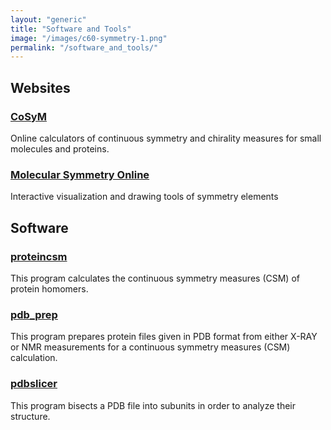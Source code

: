 ```yaml
---
layout: "generic"
title: "Software and Tools"
image: "/images/c60-symmetry-1.png"
permalink: "/software_and_tools/"
---
```

  
  
  
## Websites
### [CoSyM](https://csm.ouproj.org.il/)
Online calculators of continuous symmetry and chirality measures for small molecules and proteins.

### [Molecular Symmetry Online](https://telem.openu.ac.il/symmetry/)
Interactive visualization and drawing tools of symmetry elements

## Software
### [proteincsm](https://continuous-symmetry-measure.github.io/proteincsm)
This program calculates the continuous symmetry measures (CSM) of protein homomers.

### [pdb_prep](https://continuous-symmetry-measure.github.io/pdb_prep/)
This program prepares protein files given in PDB format from either X-RAY or NMR measurements for a continuous symmetry measures (CSM) calculation.

### [pdbslicer](https://continuous-symmetry-measure.github.io/pdbslicer/)
This program bisects a PDB file into subunits in order to analyze their structure. 

